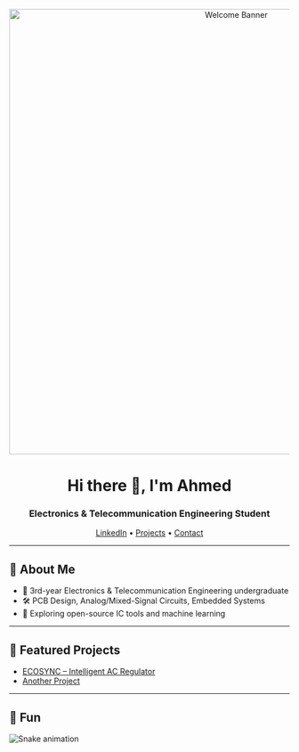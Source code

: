 <p align="center">
  <img src="banner.png" alt="Welcome Banner" width="800"/>
</p>

<h1 align="center">Hi there 👋, I'm Ahmed</h1>
<h3 align="center">Electronics & Telecommunication Engineering Student</h3>

<p align="center">
  <a href="https://www.linkedin.com/in/yourprofile/">LinkedIn</a> •
  <a href="https://github.com/yourusername?tab=repositories">Projects</a> •
  <a href="mailto:your@email.com">Contact</a>
</p>

---

## 🚀 About Me
- 🔧 3rd-year Electronics & Telecommunication Engineering undergraduate
- 🛠️ PCB Design, Analog/Mixed-Signal Circuits, Embedded Systems
- 🌱 Exploring open-source IC tools and machine learning

---

## 🌟 Featured Projects
- [ECOSYNC – Intelligent AC Regulator](https://github.com/yourusername/ecosync)
- [Another Project](https://github.com/yourusername/project)

---

## 🐍 Fun
![Snake animation](https://github.com/yourusername/yourusername/blob/output/snake.svg)
